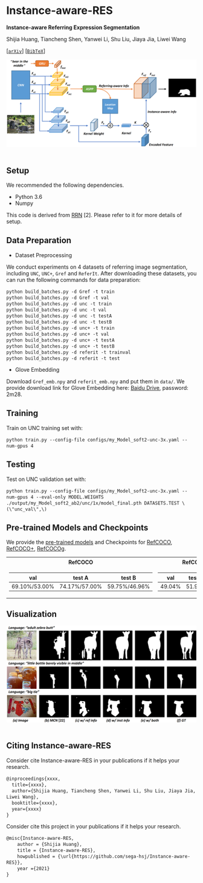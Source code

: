 # Instance-aware-RES

**Instance-aware Referring Expression Segmentation**

Shijia Huang, Tiancheng Shen, Yanwei Li, Shu Liu, Jiaya Jia, Liwei Wang

[[`arXiv`](https://arxiv.org/pdf/xxxx.xxxx.pdf)] [[`BibTeX`](#CitingInstNet)]

<div align="center">
  <img src="/framework.png"/>
</div><br/>

## Setup

We recommended the following dependencies.

* Python 3.6
* Numpy

This code is derived from [RRN](https://github.com/liruiyu/referseg_rrn) \[2\]. Please refer to it for more details of setup.

## Data Preparation
* Dataset Preprocessing

We conduct experiments on 4 datasets of referring image segmentation, including `UNC`, `UNC+`, `Gref` and `ReferIt`. After downloading these datasets, you can run the following commands for data preparation:
```
python build_batches.py -d Gref -t train
python build_batches.py -d Gref -t val
python build_batches.py -d unc -t train
python build_batches.py -d unc -t val
python build_batches.py -d unc -t testA
python build_batches.py -d unc -t testB
python build_batches.py -d unc+ -t train
python build_batches.py -d unc+ -t val
python build_batches.py -d unc+ -t testA
python build_batches.py -d unc+ -t testB
python build_batches.py -d referit -t trainval
python build_batches.py -d referit -t test
```

* Glove Embedding

Download `Gref_emb.npy` and `referit_emb.npy` and put them in `data/`. We provide download link for Glove Embedding here:
[Baidu Drive](https://pan.baidu.com/s/19f8CxT3lc_UyjCIIE_74FA), password: 2m28.


## Training
Train on UNC training set with:
```
python train.py --config-file configs/my_Model_soft2-unc-3x.yaml --num-gpus 4
```

## Testing
Test on UNC validation set with:
```
python train.py --config-file configs/my_Model_soft2-unc-3x.yaml --num-gpus 4 --eval-only MODEL.WEIGHTS ./output/my_Model_soft2_ab2/unc/1x/model_final.pth DATASETS.TEST \(\"unc_val\",\)
```

## Pre-trained Models and Checkpoints

We provide the [pre-trained models](https://www.abc.com) and Checkpoints for [RefCOCO](https://www.abc.com), [RefCOCO+](https://www.abc.com), [RefCOCOg](https://www.abc.com). 



<table>
<tr><th> RefCOCO</th><th> RefCOCO+ </th><th> RefCOCOg </th></tr>
<tr><td>

| val               | test A            | test B            |
| ----------------- | ----------------- | ---------- |
| 69.10\%/53.00\% | 74.17\%/57.00\% | 59.75\%/46.96\% |
</td><td>

| val  | test A | test B |
| ---- | ------ | ------ |
| 49.04\% | 51.94\% | 44.31\% |
  
</td><td>
  
| val  | test |
| ---- | ------ |
| 49.04\% | 51.94\% |

</td></tr> </table>


## Visualization

<div align="center">
  <img src="/visual.png"/>
</div><br/>


## <a name="CitingInstNet"></a>Citing Instance-aware-RES

Consider cite Instance-aware-RES in your publications if it helps your research.

```
@inproceedings{xxxx,
  title={xxxx},
  author={Shijia Huang, Tiancheng Shen, Yanwei Li, Shu Liu, Jiaya Jia, Liwei Wang},
  booktitle={xxxx},
  year={xxxx}
}
```
Consider cite this project in your publications if it helps your research. 
```
@misc{Instance-aware-RES,
    author = {Shijia Huang},
    title = {Instance-aware-RES},
    howpublished = {\url{https://github.com/sega-hsj/Instance-aware-RES}},
    year ={2021}
}
```
